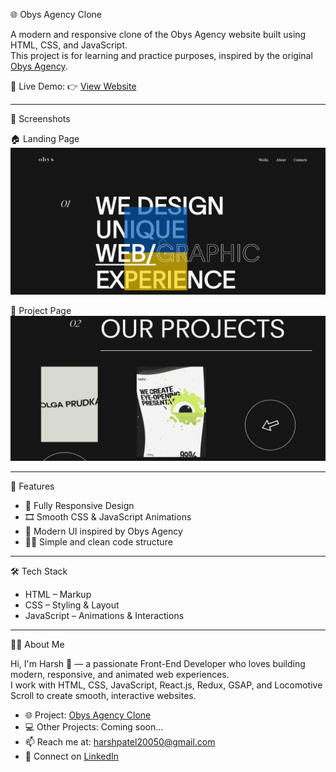 🌐 Obys Agency Clone

A modern and responsive clone of the Obys Agency website built using HTML, CSS, and JavaScript.  
This project is for learning and practice purposes, inspired by the original [Obys Agency](https://obys.agency).

🔗 Live Demo: 👉 [View Website](https://notanormaldev.github.io/OBYS-AGENCY/)

---

📸 Screenshots

🏠 Landing Page
![Landing Page](./assets/Screenshot1.png)

 📂 Project Page
![Project Page](./assets/Screenshot2.png)

---

🚀 Features
- 📱 Fully Responsive Design  
- 🎞️ Smooth CSS & JavaScript Animations  
- 🎨 Modern UI inspired by Obys Agency  
- 🧑‍💻 Simple and clean code structure  

---

🛠️ Tech Stack
- HTML – Markup  
- CSS – Styling & Layout  
- JavaScript – Animations & Interactions  

---


👨‍💻 About Me

Hi, I'm Harsh 👋 — a passionate Front-End Developer who loves building modern, responsive, and animated web experiences.  
I work with HTML, CSS, JavaScript, React.js, Redux, GSAP, and Locomotive Scroll to create smooth, interactive websites.  

- 🌐 Project: [Obys Agency Clone](https://notanormaldev.github.io/OBYS-AGENCY/)  
- 💻 Other Projects: Coming soon...  
- 📫 Reach me at: harshpatel20050@gmail.com  
- 🔗 Connect on [LinkedIn](https://www.linkedin.com/in/harsh-patel-a77148314?utm_source=share&utm_campaign=share_via&utm_content=profile&utm_medium=android_app)  
